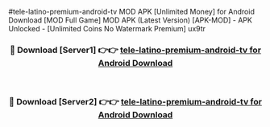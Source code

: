 #tele-latino-premium-android-tv MOD APK [Unlimited Money] for Android Download [MOD Full Game] MOD APK (Latest Version) [APK-MOD] - APK Unlocked - [Unlimited Coins No Watermark Premium] ux9tr



<div align="center">

<h3>🔴 Download [Server1] 👉👉 <a href="https://andorid.site?title=tele-latino-premium-android-tv&ref=13M1">tele-latino-premium-android-tv for Android Download</a></h3><br>

<h3>🔴 Download [Server2] 👉👉 <a href="https://andorid.site?title=tele-latino-premium-android-tv&ref=13M1">tele-latino-premium-android-tv for Android Download</a></h3>
</div>